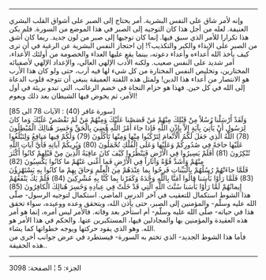 ------------------------------------------------------------------------

وإنه لأمر شاق على النفس البشرية. أمر يحتاج إلى الصبر على أشواق القلب
البشري العنيفة. لعله من أجل هذا كان التوجيه إلى الصبر في هذا الموضع من
السورة. فلم يكن هذا تكرارا للأمر الذي سبق فيها. إنما كان توجيها إلى صبر
من لون جديد. ربما كان أشق من الصبر على الإيذاء والكبر والتكذيب؟! إن
احتجاز النفس البشرية عن الرغبة في أن ترى كيف يأخذ الله أعداءه وأعداء
دعوته، بينما يقع عليها العداء والخصومة من أولئك الأعداء، أمر شديد على
النفس صعيب. ولكنه الأدب الإلهي العالي، والإعداد الإلهي لأصفيائه
المختارين، وتخليص النفس المختارة من كل شيء لها فيه أرب، حتى ولو كان هذا
الأرب هو الانتصار من أعداء هذا الدين! ولمثل هذه اللفتة العميقة ينبغي أن
تتوجه قلوب الدعاة إلى الله في كل حين. فهذا هو حزام النجاة في خضم
الرغائب، التي تبدو بريئة في أول الأمر، ثم يخوض فيها الشيطان بعد ذلك
ويعوم!  
  
\[سورة غافر (40) : الآيات 78 الى 85\]  
وَلَقَدْ أَرْسَلْنا رُسُلاً مِنْ قَبْلِكَ مِنْهُمْ مَنْ قَصَصْنا عَلَيْكَ وَمِنْهُمْ مَنْ لَمْ نَقْصُصْ عَلَيْكَ وَما
كانَ لِرَسُولٍ أَنْ يَأْتِيَ بِآيَةٍ إِلاَّ بِإِذْنِ اللَّهِ فَإِذا جاءَ أَمْرُ اللَّهِ قُضِيَ بِالْحَقِّ وَخَسِرَ
هُنالِكَ الْمُبْطِلُونَ (78) اللَّهُ الَّذِي جَعَلَ لَكُمُ الْأَنْعامَ لِتَرْكَبُوا مِنْها وَمِنْها تَأْكُلُونَ
(79) وَلَكُمْ فِيها مَنافِعُ وَلِتَبْلُغُوا عَلَيْها حاجَةً فِي صُدُورِكُمْ وَعَلَيْها وَعَلَى الْفُلْكِ
تُحْمَلُونَ (80) وَيُرِيكُمْ آياتِهِ فَأَيَّ آياتِ اللَّهِ تُنْكِرُونَ (81) أَفَلَمْ يَسِيرُوا فِي الْأَرْضِ
فَيَنْظُرُوا كَيْفَ كانَ عاقِبَةُ الَّذِينَ مِنْ قَبْلِهِمْ كانُوا أَكْثَرَ مِنْهُمْ وَأَشَدَّ قُوَّةً وَآثاراً فِي
الْأَرْضِ فَما أَغْنى عَنْهُمْ ما كانُوا يَكْسِبُونَ (82)  
فَلَمَّا جاءَتْهُمْ رُسُلُهُمْ بِالْبَيِّناتِ فَرِحُوا بِما عِنْدَهُمْ مِنَ الْعِلْمِ وَحاقَ بِهِمْ ما كانُوا بِهِ
يَسْتَهْزِؤُنَ (83) فَلَمَّا رَأَوْا بَأْسَنا قالُوا آمَنَّا بِاللَّهِ وَحْدَهُ وَكَفَرْنا بِما كُنَّا بِهِ
مُشْرِكِينَ (84) فَلَمْ يَكُ يَنْفَعُهُمْ إِيمانُهُمْ لَمَّا رَأَوْا بَأْسَنا سُنَّتَ اللَّهِ الَّتِي قَدْ خَلَتْ فِي
عِبادِهِ وَخَسِرَ هُنالِكَ الْكافِرُونَ (85)  
هذا الشوط استكمال للتعقيب في آخر الدرس الماضي. استكمال لتوجيه الرسول-
صلّى الله عليه وسلّم- والمؤمنين إلى الصبر، حتى يأذن الله، ويتحقق وعده
ووعيده، سواء تحقق هذا في حياته- صلّى الله عليه وسلّم- أم استأخر بعد وفاته.
فالأمر ليس أمره، إنما هو أمر هذه العقيدة والمؤمنين بها والمجادلين فيها،
المستكبرين عنها. والحكم في هذا الأمر هو الله. وهو الذي يقود حركتها ويوجه
خطواتها كما يشاء.  
فأما هذا الشوط الجديد- الذي تختم به السورة- فيستطرد في عرض جوانب أخرى من
هذه الحقيقة..

------------------------------------------------------------------------

الجزء: 5 ¦ الصفحة: 3098
